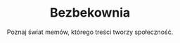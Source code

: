# <center><b>Bezbekownia</b></center>

<center>Poznaj świat memów, którego treści tworzy społeczność.</center>
